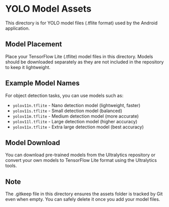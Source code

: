 # YOLO Model Assets

This directory is for YOLO model files (.tflite format) used by the Android application.

## Model Placement

Place your TensorFlow Lite (.tflite) model files in this directory. Models should be downloaded separately as they are not included in the repository to keep it lightweight.

## Example Model Names

For object detection tasks, you can use models such as:
- `yolov11n.tflite` - Nano detection model (lightweight, faster)
- `yolov11s.tflite` - Small detection model (balanced)
- `yolov11m.tflite` - Medium detection model (more accurate)
- `yolov11l.tflite` - Large detection model (higher accuracy)
- `yolov11x.tflite` - Extra large detection model (best accuracy)

## Model Download

You can download pre-trained models from the Ultralytics repository or convert your own models to TensorFlow Lite format using the Ultralytics tools.

## Note

The .gitkeep file in this directory ensures the assets folder is tracked by Git even when empty. You can safely delete it once you add your model files.